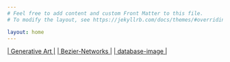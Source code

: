 ```yaml
---
# Feel free to add content and custom Front Matter to this file.
# To modify the layout, see https://jekyllrb.com/docs/themes/#overriding-theme-defaults

layout: home
---
```


<div class="navbar"> 
	<a href="https://github.com/OpenJ92/gen">| Generative Art |</a>
	<a href="https://github.com/OpenJ92/Bezier-Networks">| Bezier-Networks |</a>
	<a href="https://github.com/OpenJ92/database_image">| database-image |</a>
</div>
